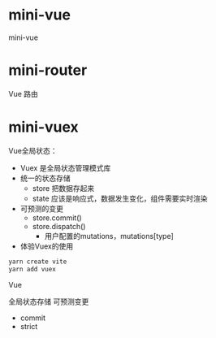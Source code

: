 # mini-vue

mini-vue

# mini-router

Vue 路由

# mini-vuex

Vue全局状态：

* Vuex 是全局状态管理模式库
* 统一的状态存储
    * store 把数据存起来
    * state 应该是响应式，数据发生变化，组件需要实时渲染
* 可预测的变更
    * store.commit()
    * store.dispatch()
        * 用户配置的mutations，mutations[type]
* 体验Vuex的使用

```bash
yarn create vite
yarn add vuex
```

Vue

全局状态存储
可预测变更

* commit
* strict


